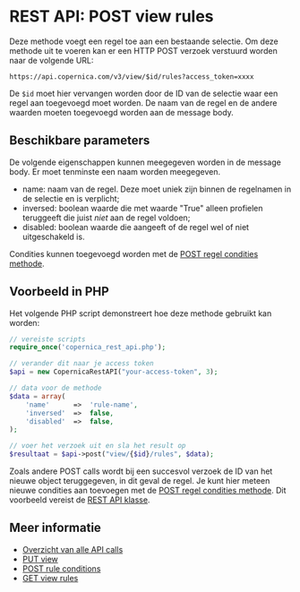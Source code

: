 # REST API: POST view rules

Deze methode voegt een regel toe aan een bestaande selectie. 
Om deze methode uit te voeren kan er een HTTP POST verzoek verstuurd 
worden naar de volgende URL:

`https://api.copernica.com/v3/view/$id/rules?access_token=xxxx`

De `$id` moet hier vervangen worden door de ID van de selectie waar 
een regel aan toegevoegd moet worden. De naam van de regel en de andere 
waarden moeten toegevoegd worden aan de message body.

## Beschikbare parameters

De volgende eigenschappen kunnen meegegeven worden in de message body. Er moet tenminste een naam worden meegegeven.

- name:     naam van de regel. Deze moet uniek zijn binnen de regelnamen in de selectie en is verplicht;
- inversed: boolean waarde die met waarde "True" alleen profielen teruggeeft die juist *niet* aan de regel voldoen;
- disabled: boolean waarde die aangeeft of de regel wel of niet uitgeschakeld is.

Condities kunnen toegevoegd worden met de [POST regel condities methode](./rest-post-rule-conditions).

## Voorbeeld in PHP

Het volgende PHP script demonstreert hoe deze methode gebruikt kan worden:

```php
// vereiste scripts
require_once('copernica_rest_api.php');

// verander dit naar je access token
$api = new CopernicaRestAPI("your-access-token", 3);

// data voor de methode
$data = array(
    'name'      =>  'rule-name',
    'inversed'  =>  false,
    'disabled'  =>  false, 
);

// voer het verzoek uit en sla het result op
$resultaat = $api->post("view/{$id}/rules", $data);
```

Zoals andere POST calls wordt bij een succesvol verzoek de ID van het 
nieuwe object teruggegeven, in dit geval de regel. Je kunt hier meteen 
nieuwe condities aan toevoegen met de [POST regel condities methode](./rest-post-rule-conditions).
Dit voorbeeld vereist de [REST API klasse](rest-php).

## Meer informatie

* [Overzicht van alle API calls](rest-api)
* [PUT view](rest-put-view)
* [POST rule conditions](rest-post-rule-conditions)
* [GET view rules](rest-get-view-rules)


